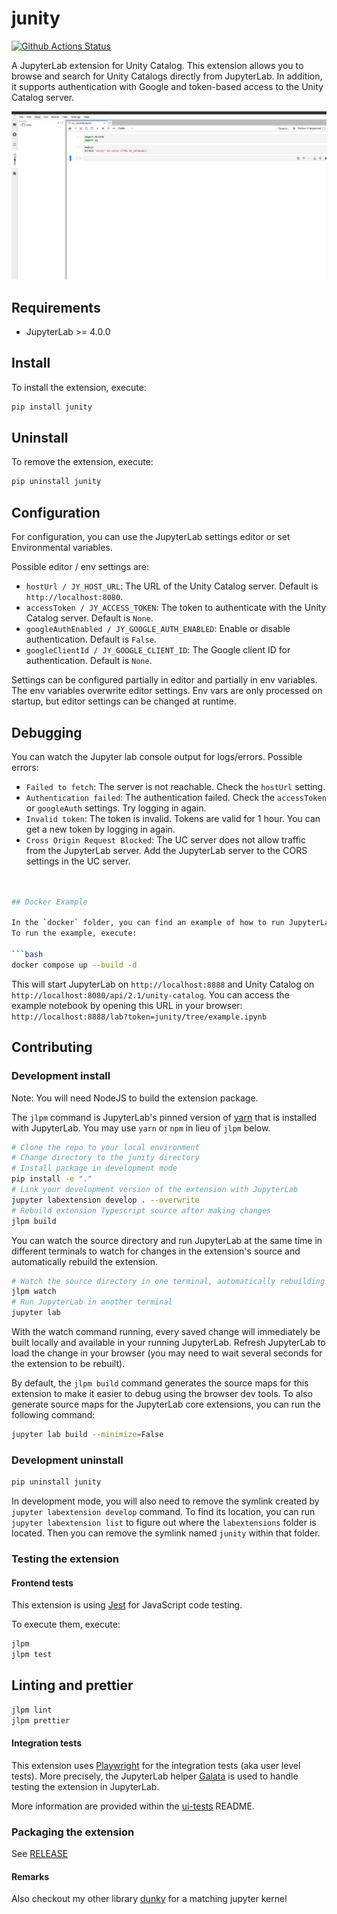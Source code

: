 # junity

[![Github Actions Status](https://github.com/dan1elt0m/junity/workflows/Build/badge.svg)](https://github.com/dan1elt0m/junity/actions/workflows/build.yml)

A JupyterLab extension for Unity Catalog. This extension allows you to browse and search for Unity Catalogs directly
from JupyterLab. In addition, it supports authentication with Google and token-based access to the Unity Catalog server.

![Junity Demo](docs/demo.gif)

## Requirements

- JupyterLab >= 4.0.0

## Install

To install the extension, execute:

```bash
pip install junity
```

## Uninstall

To remove the extension, execute:

```bash
pip uninstall junity
```

## Configuration

For configuration, you can use the JupyterLab settings editor or set Environmental variables.

Possible editor / env settings are:

- `hostUrl / JY_HOST_URL`: The URL of the Unity Catalog server. Default is `http://localhost:8080`.
- `accessToken / JY_ACCESS_TOKEN`: The token to authenticate with the Unity Catalog server. Default is `None`.
- `googleAuthEnabled / JY_GOOGLE_AUTH_ENABLED`: Enable or disable authentication. Default is `False`.
- `googleClientId / JY_GOOGLE_CLIENT_ID`: The Google client ID for authentication. Default is `None`.

Settings can be configured partially in editor and partially in env variables. The env variables overwrite
editor settings. Env vars are only processed on startup, but editor settings can be changed at runtime.

## Debugging

You can watch the Jupyter lab console output for logs/errors.
Possible errors:

- `Failed to fetch`: The server is not reachable. Check the `hostUrl` setting.
- `Authentication failed`: The authentication failed. Check the `accessToken` or `googleAuth` settings. Try logging in again.
- `Invalid token`: The token is invalid. Tokens are valid for 1 hour. You can get a new token by logging in again.
- `Cross Origin Request Blocked`: The UC server does not allow traffic from the JupyterLab server.
  Add the JupyterLab server to the CORS settings in the UC server.

````bash


## Docker Example

In the `docker` folder, you can find an example of how to run JupyterLab and Unity Catalog in Docker containers.
To run the example, execute:

```bash
docker compose up --build -d
````

This will start JupyterLab on `http://localhost:8888` and Unity Catalog on `http://localhost:8080/api/2.1/unity-catalog`.
You can access the example notebook by opening this URL in your browser: `http://localhost:8888/lab?token=junity/tree/example.ipynb`

## Contributing

### Development install

Note: You will need NodeJS to build the extension package.

The `jlpm` command is JupyterLab's pinned version of
[yarn](https://yarnpkg.com/) that is installed with JupyterLab. You may use
`yarn` or `npm` in lieu of `jlpm` below.

```bash
# Clone the repo to your local environment
# Change directory to the junity directory
# Install package in development mode
pip install -e "."
# Link your development version of the extension with JupyterLab
jupyter labextension develop . --overwrite
# Rebuild extension Typescript source after making changes
jlpm build
```

You can watch the source directory and run JupyterLab at the same time in different terminals to watch for changes in the extension's source and automatically rebuild the extension.

```bash
# Watch the source directory in one terminal, automatically rebuilding when needed
jlpm watch
# Run JupyterLab in another terminal
jupyter lab
```

With the watch command running, every saved change will immediately be built locally and available in your running JupyterLab. Refresh JupyterLab to load the change in your browser (you may need to wait several seconds for the extension to be rebuilt).

By default, the `jlpm build` command generates the source maps for this extension to make it easier to debug using the browser dev tools. To also generate source maps for the JupyterLab core extensions, you can run the following command:

```bash
jupyter lab build --minimize=False
```

### Development uninstall

```bash
pip uninstall junity
```

In development mode, you will also need to remove the symlink created by `jupyter labextension develop`
command. To find its location, you can run `jupyter labextension list` to figure out where the `labextensions`
folder is located. Then you can remove the symlink named `junity` within that folder.

### Testing the extension

#### Frontend tests

This extension is using [Jest](https://jestjs.io/) for JavaScript code testing.

To execute them, execute:

```sh
jlpm
jlpm test
```

## Linting and prettier

```sh
jlpm lint
jlpm prettier
```

#### Integration tests

This extension uses [Playwright](https://playwright.dev/docs/intro) for the integration tests (aka user level tests).
More precisely, the JupyterLab helper [Galata](https://github.com/jupyterlab/jupyterlab/tree/master/galata) is used to handle testing the extension in JupyterLab.

More information are provided within the [ui-tests](./ui-tests/README.md) README.

### Packaging the extension

See [RELEASE](RELEASE.md)

#### Remarks

Also checkout my other library [dunky](https://github.com/dan1elt0m/dunky) for a matching jupyter kernel

```

```
